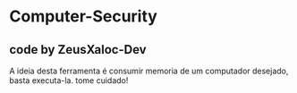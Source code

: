 # Computer-Security
## code by ZeusXaloc-Dev
A ideia desta ferramenta é consumir memoria de um computador desejado, basta executa-la. tome cuidado!


